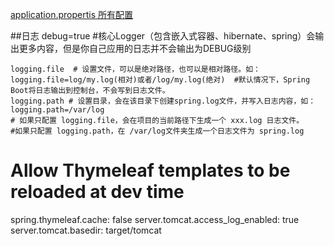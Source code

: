 [application.propertis 所有配置](https://docs.spring.io/spring-boot/docs/2.0.4.RELEASE/reference/htmlsingle/#common-application-properties) 
 
 ##日志
    debug=true  #核心Logger（包含嵌入式容器、hibernate、spring）会输出更多内容，但是你自己应用的日志并不会输出为DEBUG级别

    logging.file  # 设置文件，可以是绝对路径，也可以是相对路径。如：logging.file=log/my.log(相对)或者/log/my.log(绝对)  #默认情况下，Spring Boot将日志输出到控制台，不会写到日志文件。
    logging.path # 设置目录，会在该目录下创建spring.log文件，并写入日志内容，如：logging.path=/var/log
    # 如果只配置 logging.file，会在项目的当前路径下生成一个 xxx.log 日志文件。
    #如果只配置 logging.path，在 /var/log文件夹生成一个日志文件为 spring.log

# Allow Thymeleaf templates to be reloaded at dev time
spring.thymeleaf.cache: false
server.tomcat.access_log_enabled: true
server.tomcat.basedir: target/tomcat
